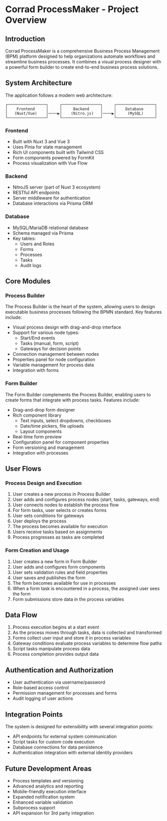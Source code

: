 # Corrad ProcessMaker - Project Overview

## Introduction

Corrad ProcessMaker is a comprehensive Business Process Management (BPM) platform designed to help organizations automate workflows and streamline business processes. It combines a visual process designer with a powerful form builder to create end-to-end business process solutions.

## System Architecture

The application follows a modern web architecture:

```
┌─────────────────┐     ┌─────────────────┐     ┌─────────────────┐
│    Frontend     │     │     Backend     │     │    Database     │
│   (Nuxt/Vue)    │────▶│    (Nitro.js)   │────▶│     (MySQL)     │
└─────────────────┘     └─────────────────┘     └─────────────────┘
```

### Frontend
- Built with Nuxt 3 and Vue 3
- Uses Pinia for state management
- Rich UI components built with Tailwind CSS
- Form components powered by FormKit
- Process visualization with Vue Flow

### Backend
- NitroJS server (part of Nuxt 3 ecosystem)
- RESTful API endpoints
- Server middleware for authentication
- Database interactions via Prisma ORM

### Database
- MySQL/MariaDB relational database
- Schema managed via Prisma
- Key tables:
  - Users and Roles
  - Forms
  - Processes
  - Tasks
  - Audit logs

## Core Modules

### Process Builder

The Process Builder is the heart of the system, allowing users to design executable business processes following the BPMN standard. Key features include:

- Visual process design with drag-and-drop interface
- Support for various node types:
  - Start/End events
  - Tasks (manual, form, script)
  - Gateways for decision points
- Connection management between nodes
- Properties panel for node configuration
- Variable management for process data
- Integration with forms

### Form Builder

The Form Builder complements the Process Builder, enabling users to create forms that integrate with process tasks. Features include:

- Drag-and-drop form designer
- Rich component library
  - Text inputs, select dropdowns, checkboxes
  - Date/time pickers, file uploads
  - Layout components
- Real-time form preview
- Configuration panel for component properties
- Form versioning and management
- Integration with processes

## User Flows

### Process Design and Execution

1. User creates a new process in Process Builder
2. User adds and configures process nodes (start, tasks, gateways, end)
3. User connects nodes to establish the process flow
4. For form tasks, user selects or creates forms
5. User sets conditions for gateways
6. User deploys the process
7. The process becomes available for execution
8. Users receive tasks based on assignments
9. Process progresses as tasks are completed

### Form Creation and Usage

1. User creates a new form in Form Builder
2. User adds and configures form components
3. User sets validation rules and field properties
4. User saves and publishes the form
5. The form becomes available for use in processes
6. When a form task is encountered in a process, the assigned user sees the form
7. Form submissions store data in the process variables

## Data Flow

1. Process execution begins at a start event
2. As the process moves through tasks, data is collected and transformed
3. Forms collect user input and store it in process variables
4. Gateway conditions evaluate process variables to determine flow paths
5. Script tasks manipulate process data
6. Process completion provides output data

## Authentication and Authorization

- User authentication via username/password
- Role-based access control
- Permission management for processes and forms
- Audit logging of user actions

## Integration Points

The system is designed for extensibility with several integration points:

- API endpoints for external system communication
- Script tasks for custom code execution
- Database connections for data persistence
- Authentication integration with external identity providers

## Future Development Areas

- Process templates and versioning
- Advanced analytics and reporting
- Mobile-friendly execution interface
- Expanded notification system
- Enhanced variable validation
- Subprocess support
- API expansion for 3rd party integration 